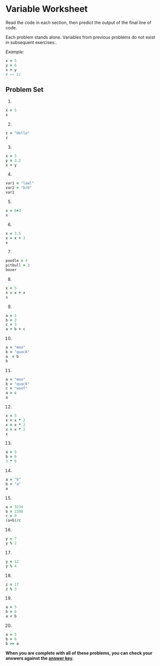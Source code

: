 # Variable Worksheet

Read the code in each section, then predict the output of the final line of code.

Each problem stands alone. Variables from previous problems do not exist in subsequent exercises..

*Example:*
```ruby
x = 5
y = 6
x + y
# => 11
```

## Problem Set

1.
```ruby
x = 5
x
```

2.
```ruby
z = "Hello"
z
```

3.
```ruby
x = 5
y = 3.2
x + y
```

4.
```ruby
var1 = "lawl"
var2 = "brb"
var2
```

5.
```ruby
x = 6+3
x
```

6.
```ruby
x = 3.5
x = x + 2
x
```

7.
```ruby
poodle = 4
pitbull = 3
boxer
```

8.
```ruby
x = 5
x = x + x
x
```

9.
```ruby
a = 1
b = 2
c = 3
a + b + c
```

10.
```ruby
a = "moo"
b = "quack"
a  = b
b
```

11.
```ruby
a = "moo"
b = "quack"
c = "woof"
a = c
a
```

12.
```ruby
x = 5
x = x * 2
x = x * 2
x = x * 2
x
```

13.
```ruby
a = 5
b = 6
3 * 6
```

14.
```ruby
a = "b"
b = "a"
a
```

15.
```ruby
a = 3234
b = 2398
c = 0
(a+b)/c
```

16.
```ruby
y = 7
y % 2
 ```

17.
```ruby
y = 12
y % 4
 ```

18.
```ruby
z = 17
z % 3
```

19.
```ruby
a = 5
b = 6
a < b
```

20.
```ruby
a = 5
b = 6
b >= a
```

**When you are complete with all of these problems, you can check your answers against the [answer key](../assignments/variable-worksheet-answers.md).**
